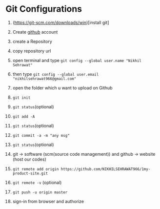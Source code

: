 # Git Configurations

1. (https://git-scm.com/downloads/win)[install git]  
2. Create [github](https://github.com) account

3. create a Repository
4. copy repository url

5. open terminal and type `git config --global user.name "Nikhil Sehrawat"`
6. then type `git config --global user.email "nikhilsehrawat966@gmail.com"`

7. open the folder which u want to upload on Github
8. `git init`
9. `git status`(optional)
10. `git add -A`
11. `git status`(optional)
12. `git commit -a -m "any msg"`
13. `git status`(optional)
14. git -> software (scm(source code management)) and github -> website (host our codes)
15. `git remote add origin https://github.com/NIKHILSEHRAWAT966/1my-product-site.git`
16. `git remote -v` (optional)
17. `git push -u origin master`
18. sign-in from browser and authorize